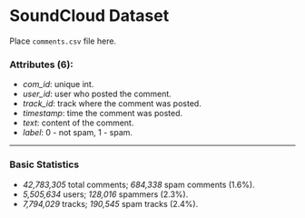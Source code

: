 SoundCloud Dataset
===

Place `comments.csv` file here.

### Attributes (6): ###

* *com_id*: unique int.
* *user_id*: user who posted the comment.
* *track_id*: track where the comment was posted.
* *timestamp*: time the comment was posted.
* *text*: content of the comment.
* *label*: 0 - not spam, 1 - spam.

---

### Basic Statistics ###

* *42,783,305* total comments; *684,338* spam comments (1.6%).
* *5,505,634* users; *128,016* spammers (2.3%).
* *7,794,029* tracks; *190,545* spam tracks (2.4%).